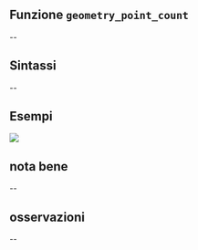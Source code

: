 ## Funzione `geometry_point_count`

--

## Sintassi

--

## Esempi

<img src="/img/variabili/geometry_point_count/geometry_point_count1.png">

## nota bene

--

## osservazioni

--